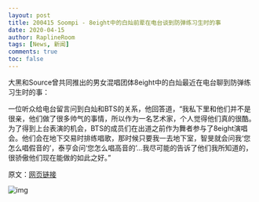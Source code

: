 ```yaml
---
layout: post
title: 200415 Soompi - 8eight中的白灿前辈在电台谈到防弹练习生时的事
date: 2020-04-15
author: RaplineRoom
tags: [News, 新闻]
comments: true
toc: false
---
```


大黑和Source曾共同推出的男女混唱团体8eight中的白灿最近在电台聊到防弹练习生时的事：

一位听众给电台留言问到白灿和BTS的关系，他回答道，“我私下里和他们并不是很亲，他们做了很多帅气的事情，所以作为一名艺术家，个人觉得他们真的很酷。为了得到上台表演的机会，BTS的成员们在出道之前作为舞者参与了8eight演唱会。他们会在地下交易时排练唱歌，那时候只要我一去地下室，智旻就会问我‘您怎么唱假音的’，泰亨会问‘您怎么唱高音的’…我尽可能的告诉了他们我所知道的，很骄傲他们现在能做的如此之好。”

原文：[网页链接](http://t.cn/A6wiFLYq)

![img](https://wx1.sinaimg.cn/mw690/62462bb3ly1gdus2stxpjj20p00gojt5.jpg)

